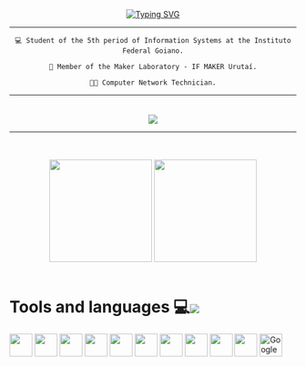 <div align="center">
  <a href="https://github.com/MOR4Xx"><img src="https://readme-typing-svg.demolab.com?font=Fira+Code&duration=5000&pause=2000&color=FFFFFF&width=272&lines=Hello!+My+name+is+JORGE!" alt="Typing SVG" /></a>
  <hr>
  
    💻 Student of the 5th period of Information Systems at the Instituto Federal Goiano.
    
    🔬 Member of the Maker Laboratory - IF MAKER Urutaí.
    
    👨‍💻 Computer Network Technician.
    
</div>

<hr>
<div align="center">
    <a href="https://www.linkedin.com/in/jorge-afonso-rabelo-de-araujo-598088239/" target="_blank" style="display: inline-block; margin-top: 20px;">
        <img src="https://img.shields.io/badge/LinkedIn-0077B5?style=for-the-badge&logo=linkedin&logoColor=white" style="cursor: pointer;">
    </a>
</div>
<hr>

<br>
<br>

<!--<div align="center"><img height="180em" src="https://github-readme-streak-stats.herokuapp.com/?user=MOR4Xx&theme=dark"/></div>-->

<div align="center">
  <img height="180em" src="https://github-readme-stats.vercel.app/api?username=MOR4Xx&show_icons=true&theme=dark&include_all_commits=true&count_private=true"/>
  <img height="180em" src="https://github-readme-stats.vercel.app/api/top-langs/?username=MOR4Xx&layout=compact&langs_count=7&theme=dark"/>
</div>

<br>
  
<div>
  <h1>Tools and languages 💻<img align="center" src="https://img.icons8.com/cotton/64/000000/source-code--v4.png"/></h1>
  
  <img align="center" src="https://img.icons8.com/fluency/48/java-coffee-cup-logo.png" width="40" height="40">
  <img align="center" src="https://img.icons8.com/fluency/48/python.png" width="40" height="40">
  <img align="center" src="https://img.icons8.com/fluency/48/html-5.png" width="40" height="40">
  <img align="center" src="https://img.icons8.com/fluency/48/css3.png" width="40" height="40">
  <img align="center" src="https://img.icons8.com/fluency/48/mysql-logo.png" width="40" height="40">
  <img align="center" src="https://img.icons8.com/fluency/48/javascript.png" width="40" height="40">
  <img align="center" src="https://img.icons8.com/fluency/48/typescript--v1.png" width="40" height="40">
  <img align="center" src="https://img.icons8.com/fluency/48/angularjs.png" width="40 height="40">
  <img align="center" src="https://img.icons8.com/fluency/48/arduino.png" width="40 height="40">
  <img align="center" src="https://img.icons8.com/color/48/raspberry-pi.png" width="40 height="40">
  <img align="center" src="https://img.icons8.com/color/48/google-firebase-console.png" width="40 height="40" alt="Google Firebase">
</div>

